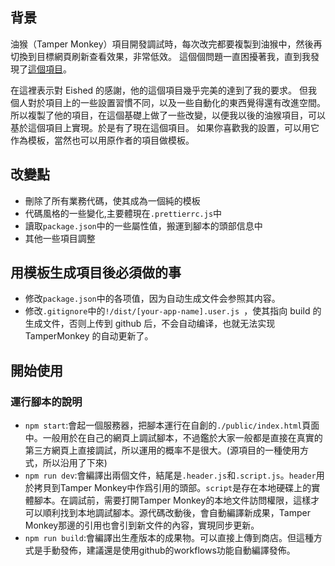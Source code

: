 ## 背景

油猴（Tamper Monkey）項目開發調試時，每次改完都要複製到油猴中，然後再切換到目標網頁刷新查看效果，非常低效。
這個個問題一直困擾著我，直到我發現了[這個項目](https://github.com/Eished/douyu-helper)。

在這裡表示對 Eished 的感謝，他的這個項目幾乎完美的達到了我的要求。
但我個人對於項目上的一些設置習慣不同，以及一些自動化的東西覺得還有改進空間。所以複製了他的項目，在這個基礎上做了一些改變，以便我以後的油猴項目，可以基於這個項目上實現。於是有了現在這個項目。
如果你喜歡我的設置，可以用它作為模板，當然也可以用原作者的項目做模板。

## 改變點

- 刪除了所有業務代碼，使其成為一個純的模板
- 代碼風格的一些變化,主要體現在`.prettierrc.js`中
- 讀取`package.json`中的一些屬性值，搬運到腳本的頭部信息中
- 其他一些項目調整

## 用模板生成項目後必須做的事

- 修改`package.json`中的各项值，因为自动生成文件会参照其内容。
- 修改`.gitignore`中的`!/dist/[your-app-name].user.js `，使其指向 build 的生成文件，否则上传到 github 后，不会自动编译，也就无法实现 TamperMonkey 的自动更新了。

## 開始使用

### 運行腳本的說明

- `npm start`:會起一個服務器，把腳本運行在自創的`./public/index.html`頁面中。一般用於在自己的網頁上調試腳本，不過鑑於大家一般都是直接在真實的第三方網頁上直接調試，所以運用的概率不是很大。(源項目的一種使用方式，所以沿用了下來)
- `npm run dev`:會編譯出兩個文件，結尾是`.header.js`和`.script.js`。`header`用於拷貝到Tamper Monkey中作爲引用的頭部。`script`是存在本地硬碟上的實體腳本。在調試前，需要打開Tamper Monkey的本地文件訪問權限，這樣才可以順利找到本地調試腳本。源代碼改動後，會自動編譯新成果，Tamper Monkey那邊的引用也會引到新文件的內容，實現同步更新。
- `npm run build`:會編譯出生產版本的成果物。可以直接上傳到商店。但這種方式是手動發佈，建議還是使用github的workflows功能自動編譯發佈。

